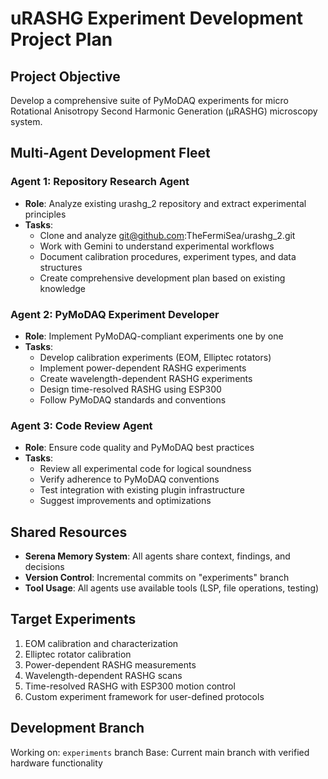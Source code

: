 # uRASHG Experiment Development Project Plan

## Project Objective
Develop a comprehensive suite of PyMoDAQ experiments for micro Rotational Anisotropy Second Harmonic Generation (μRASHG) microscopy system.

## Multi-Agent Development Fleet

### Agent 1: Repository Research Agent
- **Role**: Analyze existing urashg_2 repository and extract experimental principles
- **Tasks**: 
  - Clone and analyze git@github.com:TheFermiSea/urashg_2.git
  - Work with Gemini to understand experimental workflows
  - Document calibration procedures, experiment types, and data structures
  - Create comprehensive development plan based on existing knowledge

### Agent 2: PyMoDAQ Experiment Developer
- **Role**: Implement PyMoDAQ-compliant experiments one by one
- **Tasks**:
  - Develop calibration experiments (EOM, Elliptec rotators)
  - Implement power-dependent RASHG experiments
  - Create wavelength-dependent RASHG experiments  
  - Design time-resolved RASHG using ESP300
  - Follow PyMoDAQ standards and conventions

### Agent 3: Code Review Agent
- **Role**: Ensure code quality and PyMoDAQ best practices
- **Tasks**:
  - Review all experimental code for logical soundness
  - Verify adherence to PyMoDAQ conventions
  - Test integration with existing plugin infrastructure
  - Suggest improvements and optimizations

## Shared Resources
- **Serena Memory System**: All agents share context, findings, and decisions
- **Version Control**: Incremental commits on "experiments" branch
- **Tool Usage**: All agents use available tools (LSP, file operations, testing)

## Target Experiments
1. EOM calibration and characterization
2. Elliptec rotator calibration 
3. Power-dependent RASHG measurements
4. Wavelength-dependent RASHG scans
5. Time-resolved RASHG with ESP300 motion control
6. Custom experiment framework for user-defined protocols

## Development Branch
Working on: `experiments` branch
Base: Current main branch with verified hardware functionality